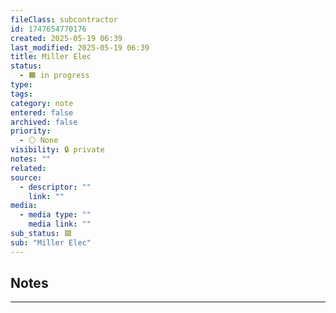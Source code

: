 ```yaml
---
fileClass: subcontractor
id: 1747654770176
created: 2025-05-19 06:39
last_modified: 2025-05-19 06:39
title: Miller Elec
status:
  - 🟧 in progress
type: 
tags: 
category: note
entered: false
archived: false
priority:
  - ⚪ None
visibility: 🔒 private
notes: ""
related: 
source:
  - descriptor: ""
    link: ""
media:
  - media type: ""
    media link: ""
sub_status: 🟩
sub: "Miller Elec"
---
```


## Notes
---



